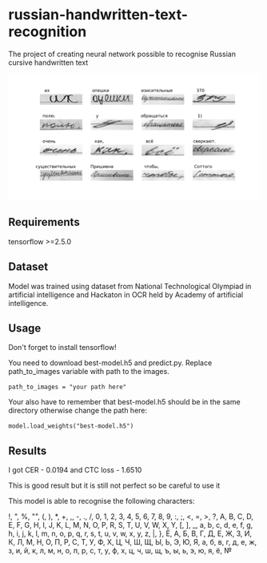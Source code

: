 # russian-handwritten-text-recognition
The project of creating neural network possible to recognise Russian cursive handwritten text

<img src="images/Figure_1.png"/>



## Requirements
tensorflow >=2.5.0

## Dataset
Model was trained using dataset from National Technological Olympiad in artificial intelligence and Hackaton in OCR held by Academy of artificial intelligence.

## Usage

Don't forget to install tensorflow!

You need to download best-model.h5 and predict.py. 
Replace path_to_images variable with path to the images. 
```
path_to_images = "your path here"
```

Your also have to remember that best-model.h5 should be in the same directory otherwise change  the path here:
```
model.load_weights("best-model.h5")
```

## Results

I got CER - 0.0194 and CTC loss - 1.6510

This is good result but it is still not perfect so be careful to use it

This model is able to recognise the following characters:


!, ", %, "", (, ), *, +, ,, -, ., /, 0, 1, 2, 3, 4, 5, 6, 7, 8, 9, :, ;, <, =, >, ?, A, B, C, D, E, F, G, H, I, J, K, L, M, N, O, P, R, S, T, U, V, W, X, Y, [, ], _, a, b, c, d, e, f, g, h, i, j, k, l, m, n, o, p, q, r, s, t, u, v, w, x, y, z, |, }, Ё, А, Б, В, Г, Д, Е, Ж, З, И, К, Л, М, Н, О, П, Р, С, Т, У, Ф, Х, Ц, Ч, Ш, Щ, Ы, Ь, Э, Ю, Я, а, б, в, г, д, е, ж, з, и, й, к, л, м, н, о, п, р, с, т, у, ф, х, ц, ч, ш, щ, ъ, ы, ь, э, ю, я, ё, №





